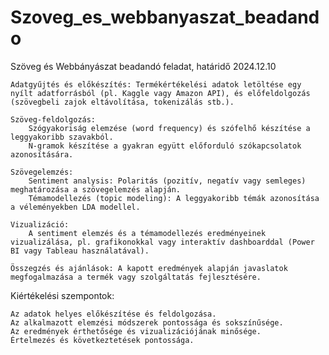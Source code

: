 # Szoveg_es_webbanyaszat_beadando
Szöveg és Webbányászat beadandó feladat, határidő 2024.12.10

    Adatgyűjtés és előkészítés: Termékértékelési adatok letöltése egy nyílt adatforrásból (pl. Kaggle vagy Amazon API), és előfeldolgozás (szövegbeli zajok eltávolítása, tokenizálás stb.).

    Szöveg-feldolgozás:
        Szógyakoriság elemzése (word frequency) és szófelhő készítése a leggyakoribb szavakból.
        N-gramok készítése a gyakran együtt előforduló szókapcsolatok azonosítására.

    Szövegelemzés:
        Sentiment analysis: Polaritás (pozitív, negatív vagy semleges) meghatározása a szövegelemzés alapján.
        Témamodellezés (topic modeling): A leggyakoribb témák azonosítása a véleményekben LDA modellel.

    Vizualizáció:
        A sentiment elemzés és a témamodellezés eredményeinek vizualizálása, pl. grafikonokkal vagy interaktív dashboarddal (Power BI vagy Tableau használatával).

    Összegzés és ajánlások: A kapott eredmények alapján javaslatok megfogalmazása a termék vagy szolgáltatás fejlesztésére.

Kiértékelési szempontok:

    Az adatok helyes előkészítése és feldolgozása.
    Az alkalmazott elemzési módszerek pontossága és sokszínűsége.
    Az eredmények érthetősége és vizualizációjának minősége.
    Értelmezés és következtetések pontossága.

